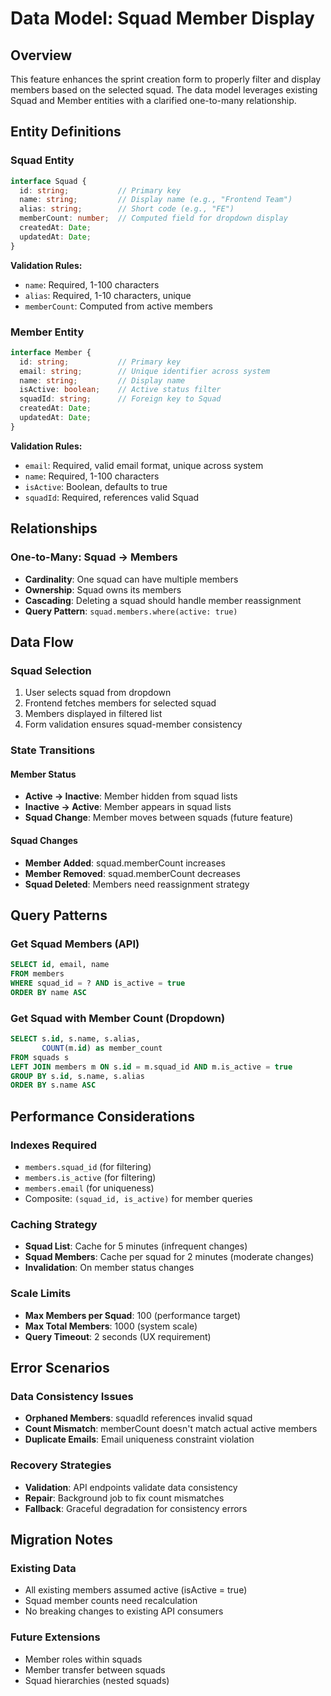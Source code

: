 # Data Model: Squad Member Display

## Overview
This feature enhances the sprint creation form to properly filter and display members based on the selected squad. The data model leverages existing Squad and Member entities with a clarified one-to-many relationship.

## Entity Definitions

### Squad Entity
```typescript
interface Squad {
  id: string;           // Primary key
  name: string;         // Display name (e.g., "Frontend Team")
  alias: string;        // Short code (e.g., "FE")
  memberCount: number;  // Computed field for dropdown display
  createdAt: Date;
  updatedAt: Date;
}
```

**Validation Rules:**
- `name`: Required, 1-100 characters
- `alias`: Required, 1-10 characters, unique
- `memberCount`: Computed from active members

### Member Entity
```typescript
interface Member {
  id: string;           // Primary key
  email: string;        // Unique identifier across system
  name: string;         // Display name
  isActive: boolean;    // Active status filter
  squadId: string;      // Foreign key to Squad
  createdAt: Date;
  updatedAt: Date;
}
```

**Validation Rules:**
- `email`: Required, valid email format, unique across system
- `name`: Required, 1-100 characters
- `isActive`: Boolean, defaults to true
- `squadId`: Required, references valid Squad

## Relationships

### One-to-Many: Squad → Members
- **Cardinality**: One squad can have multiple members
- **Ownership**: Squad owns its members
- **Cascading**: Deleting a squad should handle member reassignment
- **Query Pattern**: `squad.members.where(active: true)`

## Data Flow

### Squad Selection
1. User selects squad from dropdown
2. Frontend fetches members for selected squad
3. Members displayed in filtered list
4. Form validation ensures squad-member consistency

### State Transitions

#### Member Status
- **Active → Inactive**: Member hidden from squad lists
- **Inactive → Active**: Member appears in squad lists
- **Squad Change**: Member moves between squads (future feature)

#### Squad Changes
- **Member Added**: squad.memberCount increases
- **Member Removed**: squad.memberCount decreases
- **Squad Deleted**: Members need reassignment strategy

## Query Patterns

### Get Squad Members (API)
```sql
SELECT id, email, name
FROM members
WHERE squad_id = ? AND is_active = true
ORDER BY name ASC
```

### Get Squad with Member Count (Dropdown)
```sql
SELECT s.id, s.name, s.alias,
       COUNT(m.id) as member_count
FROM squads s
LEFT JOIN members m ON s.id = m.squad_id AND m.is_active = true
GROUP BY s.id, s.name, s.alias
ORDER BY s.name ASC
```

## Performance Considerations

### Indexes Required
- `members.squad_id` (for filtering)
- `members.is_active` (for filtering)
- `members.email` (for uniqueness)
- Composite: `(squad_id, is_active)` for member queries

### Caching Strategy
- **Squad List**: Cache for 5 minutes (infrequent changes)
- **Squad Members**: Cache per squad for 2 minutes (moderate changes)
- **Invalidation**: On member status changes

### Scale Limits
- **Max Members per Squad**: 100 (performance target)
- **Max Total Members**: 1000 (system scale)
- **Query Timeout**: 2 seconds (UX requirement)

## Error Scenarios

### Data Consistency Issues
- **Orphaned Members**: squadId references invalid squad
- **Count Mismatch**: memberCount doesn't match actual active members
- **Duplicate Emails**: Email uniqueness constraint violation

### Recovery Strategies
- **Validation**: API endpoints validate data consistency
- **Repair**: Background job to fix count mismatches
- **Fallback**: Graceful degradation for consistency errors

## Migration Notes

### Existing Data
- All existing members assumed active (isActive = true)
- Squad member counts need recalculation
- No breaking changes to existing API consumers

### Future Extensions
- Member roles within squads
- Member transfer between squads
- Squad hierarchies (nested squads)